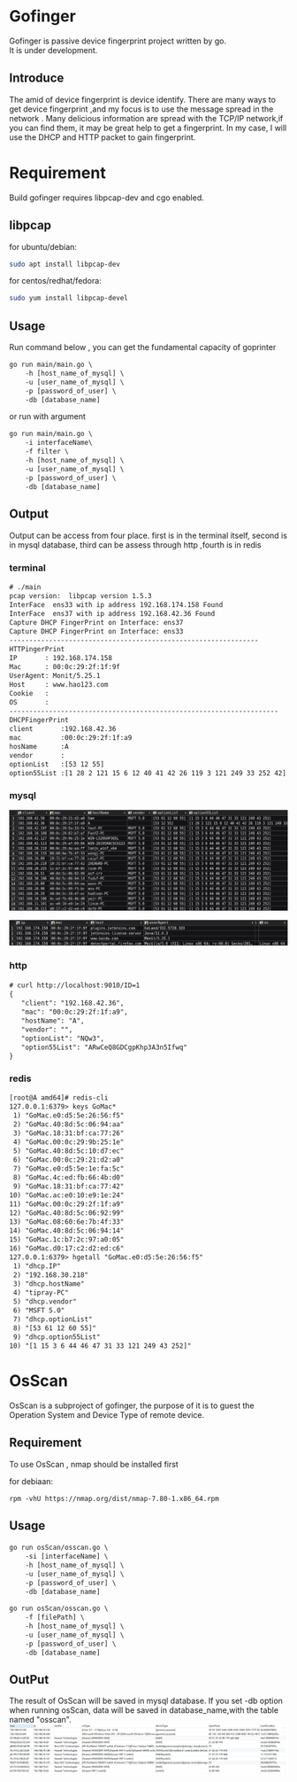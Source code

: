 # Gofinger
Gofinger is passive device fingerprint project written by go.  
It is under development.

## Introduce
The amid of device fingerprint is device identify.  There are many ways to get device fingerprint ,and my focus is to use the message spread in the 
network . Many delicious information are spread with the TCP/IP network,if you can 
find them, it may be great help to get a fingerprint. In my case, I will use the DHCP and HTTP packet to gain fingerprint.

# Requirement
Build gofinger requires libpcap-dev and cgo enabled.
## libpcap
for ubuntu/debian:

```sh
sudo apt install libpcap-dev
```

for centos/redhat/fedora:

```sh
sudo yum install libpcap-devel
```

## Usage
Run command below , you can get the fundamental capacity of goprinter
```shell script
go run main/main.go \
    -h [host_name_of_mysql] \
    -u [user_name_of_mysql] \
    -p [password_of_user] \
    -db [database_name]       
```
or run with argument
```shell script
go run main/main.go \
    -i interfaceName\
    -f filter \
    -h [host_name_of_mysql] \
    -u [user_name_of_mysql] \
    -p [password_of_user] \
    -db [database_name]
```
## Output
Output can be access from four place. first is in the terminal itself, second is in mysql database, third can be assess through http ,fourth is in redis
### terminal
```shell script
# ./main 
pcap version:  libpcap version 1.5.3
InterFace  ens33 with ip address 192.168.174.158 Found 
InterFace  ens37 with ip address 192.168.42.36 Found 
Capture DHCP FingerPrint on Interface: ens37
Capture DHCP FingerPrint on Interface: ens33
---------------------------------------------------------------
HTTPingerPrint
IP       : 192.168.174.158
Mac      : 00:0c:29:2f:1f:9f
UserAgent: Monit/5.25.1
Host     : www.hao123.com
Cookie   : 
OS       : 
--------------------------------------------------------------------
DHCPFingerPrint
client       :192.168.42.36
mac          :00:0c:29:2f:1f:a9
hosName      :A
vendor       :
optionList   :[53 12 55]
option55List :[1 28 2 121 15 6 12 40 41 42 26 119 3 121 249 33 252 42]
```
### mysql
![](./assets/mysql_dhcp.jpg)

![](./assets/mysql_http.jpg)
### http
```shell script
# curl http://localhost:9010/ID=1
{
   "client": "192.168.42.36",
   "mac": "00:0c:29:2f:1f:a9",
   "hostName": "A",
   "vendor": "",
   "optionList": "NQw3",
   "option55List": "ARwCeQ8GDCgpKhp3A3n5Ifwq"
}
```

### redis
```shell script
[root@A amd64]# redis-cli
127.0.0.1:6379> keys GoMac*
 1) "GoMac.e0:d5:5e:26:56:f5"
 2) "GoMac.40:8d:5c:06:94:aa"
 3) "GoMac.18:31:bf:ca:77:26"
 4) "GoMac.00:0c:29:9b:25:1e"
 5) "GoMac.40:8d:5c:10:d7:ec"
 6) "GoMac.00:0c:29:21:d2:a0"
 7) "GoMac.e0:d5:5e:1e:fa:5c"
 8) "GoMac.4c:ed:fb:66:4b:d0"
 9) "GoMac.18:31:bf:ca:77:42"
10) "GoMac.ac:e0:10:e9:1e:24"
11) "GoMac.00:0c:29:2f:1f:a9"
12) "GoMac.40:8d:5c:06:92:99"
13) "GoMac.08:60:6e:7b:4f:33"
14) "GoMac.40:8d:5c:06:94:14"
15) "GoMac.1c:b7:2c:97:a0:05"
16) "GoMac.d0:17:c2:d2:ed:c6"
127.0.0.1:6379> hgetall "GoMac.e0:d5:5e:26:56:f5"
 1) "dhcp.IP"
 2) "192.168.30.218"
 3) "dhcp.hostName"
 4) "tipray-PC"
 5) "dhcp.vendor"
 6) "MSFT 5.0"
 7) "dhcp.optionList"
 8) "[53 61 12 60 55]"
 9) "dhcp.option55List"
10) "[1 15 3 6 44 46 47 31 33 121 249 43 252]"
```
# OsScan
OsScan is a subproject of gofinger, the purpose of it is to guest the Operation System and Device Type of remote device.

## Requirement
To use OsScan , nmap should be installed first

for debiaan:
```shell script
rpm -vhU https://nmap.org/dist/nmap-7.80-1.x86_64.rpm
```

## Usage
```shell script
go run osScan/osscan.go \
    -si [interfaceName] \
    -h [host_name_of_mysql] \
    -u [user_name_of_mysql] \
    -p [password_of_user] \
    -db [database_name]
```
```shell script
go run osScan/osscan.go \
    -f [filePath] \
    -h [host_name_of_mysql] \
    -u [user_name_of_mysql] \
    -p [password_of_user] \
    -db [database_name]
```

## OutPut
The result of OsScan will be saved in mysql database. If you  set -db option when running osScan, data will be saved in database_name,with the table named "osscan".
![](./assets/osscan.jpg) 
